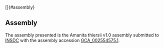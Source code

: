[]{#assembly}

Assembly
--------

The assembly presented is the Amanita thiersii v1.0 assembly submitted
to [INSDC](http://www.insdc.org) with the assembly accession
[GCA\_002554575.1](http://www.ebi.ac.uk/ena/data/view/GCA_002554575.1).
